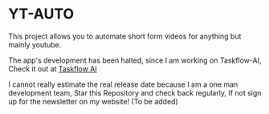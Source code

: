 # YT-AUTO
This project allows you to automate short form videos for anything but mainly youtube.

The app's development has been halted, since I am working on Taskflow-AI, Check it out at [Taskflow AI](https://taskflow-ai.tech)

I cannot really estimate the real release date because I am a one man development team, Star this Repository and check back regularly, If not sign up for the newsletter on my website! (To be added)
